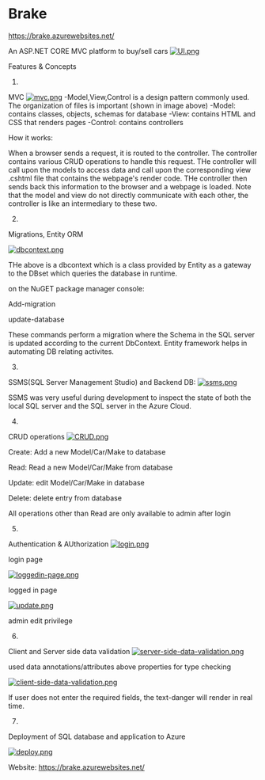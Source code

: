 # Brake
https://brake.azurewebsites.net/

An ASP.NET CORE MVC platform to buy/sell cars
[![UI.png](https://i.postimg.cc/dVTcJn4S/UI.png)](https://postimg.cc/FYmBZbtj)

Features & Concepts

1.
MVC
[![mvc.png](https://i.postimg.cc/PryQPkFC/mvc.png)](https://postimg.cc/fJ39r1ss)
-Model,View,Control is a design pattern commonly used. The organization of files is important (shown in image above)
-Model: contains classes, objects, schemas for database
-View: contains HTML and CSS that renders pages
-Control: contains controllers 

How it works: 

When a browser sends a request, it is routed to the controller. The controller contains various CRUD operations to handle this request. THe controller will call upon the models to access data
and call upon the corresponding view .cshtml file that contains the webpage's render code. THe controller then sends back this information to the browser and a webpage is loaded.
Note that the model and view do not directly communicate with each other, the controller is like an intermediary to these two.

2.
Migrations, Entity ORM

[![dbcontext.png](https://i.postimg.cc/Hksj3r4t/dbcontext.png)](https://postimg.cc/svqVgDLB)

THe above is a dbcontext which is a class provided by Entity as a gateway to the DBset which queries the database in runtime. 

on the NuGET package manager console:

Add-migration

update-database

These commands perform a migration where the Schema in the SQL server is updated according to the current DbContext. Entity framework helps in automating DB relating activites.

 

3.
SSMS(SQL Server Management Studio) and Backend DB:
[![ssms.png](https://i.postimg.cc/C103Hqbh/ssms.png)](https://postimg.cc/kVjY7Djz)

SSMS was very useful during development to inspect the state of both the local SQL server and the SQL server in the Azure Cloud. 

4.
CRUD operations
[![CRUD.png](https://i.postimg.cc/Pr0FQDkg/CRUD.png)](https://postimg.cc/6yL09yqc)

Create: Add a new Model/Car/Make to database

Read: Read a new Model/Car/Make from database

Update: edit Model/Car/Make in database

Delete: delete entry from database

All operations other than Read are only available to admin after login

5.
Authentication & AUthorization
[![login.png](https://i.postimg.cc/hPn0D0cP/login.png)](https://postimg.cc/z3dhpKy9)

login page 

[![loggedin-page.png](https://i.postimg.cc/dVHR9PdL/loggedin-page.png)](https://postimg.cc/4YchJ0Wg)

logged in page

[![update.png](https://i.postimg.cc/DfrqMbLV/update.png)](https://postimg.cc/G9p8BtXz)

admin edit privilege 


6.
Client and Server side data validation
[![server-side-data-validation.png](https://i.postimg.cc/dQfKgLYB/server-side-data-validation.png)](https://postimg.cc/7bSc2PbG)

used data annotations/attributes above properties for type checking

[![client-side-data-validation.png](https://i.postimg.cc/YS2rMZyf/client-side-data-validation.png)](https://postimg.cc/xX7DPxQc)

If user does not enter the required fields, the text-danger will render in real time. 



7.
Deployment of SQL database and application to Azure

[![deploy.png](https://i.postimg.cc/DycRn0VH/deploy.png)](https://postimg.cc/pppsB2LJ)

Website: https://brake.azurewebsites.net/
